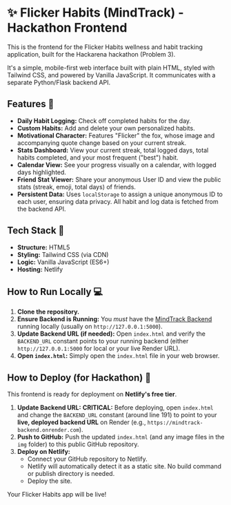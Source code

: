 # ✨ Flicker Habits (MindTrack) - Hackathon Frontend

This is the frontend for the Flicker Habits wellness and habit tracking application, built for the Hackarena hackathon (Problem 3).

It's a simple, mobile-first web interface built with plain HTML, styled with Tailwind CSS, and powered by Vanilla JavaScript. It communicates with a separate Python/Flask backend API.

## Features 🎉

* **Daily Habit Logging:** Check off completed habits for the day.
* **Custom Habits:** Add and delete your own personalized habits.
* **Motivational Character:** Features "Flicker" the fox, whose image and accompanying quote change based on your current streak.
* **Stats Dashboard:** View your current streak, total logged days, total habits completed, and your most frequent ("best") habit.
* **Calendar View:** See your progress visually on a calendar, with logged days highlighted.
* **Friend Stat Viewer:** Share your anonymous User ID and view the public stats (streak, emoji, total days) of friends.
* **Persistent Data:** Uses `localStorage` to assign a unique anonymous ID to each user, ensuring data privacy. All habit and log data is fetched from the backend API.

## Tech Stack 🎨

* **Structure:** HTML5
* **Styling:** Tailwind CSS (via CDN)
* **Logic:** Vanilla JavaScript (ES6+)
* **Hosting:** Netlify

## How to Run Locally 💻

1.  **Clone the repository.**
2.  **Ensure Backend is Running:** You *must* have the [MindTrack Backend](https://github.com/CodeRulerNo1/mindtrack-backend) running locally (usually on `http://127.0.0.1:5000`).
3.  **Update Backend URL (if needed):** Open `index.html` and verify the `BACKEND_URL` constant points to your running backend (either `http://127.0.0.1:5000` for local or your live Render URL).
4.  **Open `index.html`:** Simply open the `index.html` file in your web browser.

## How to Deploy (for Hackathon) 🚀

This frontend is ready for deployment on **Netlify's free tier**.

1.  **Update Backend URL:** **CRITICAL:** Before deploying, open `index.html` and change the `BACKEND_URL` constant (around line 191) to point to your **live, deployed backend URL** on Render (e.g., `https://mindtrack-backend.onrender.com`).
2.  **Push to GitHub:** Push the updated `index.html` (and any image files in the `img` folder) to this public GitHub repository.
3.  **Deploy on Netlify:**
    * Connect your GitHub repository to Netlify.
    * Netlify will automatically detect it as a static site. No build command or publish directory is needed.
    * Deploy the site.

Your Flicker Habits app will be live!
